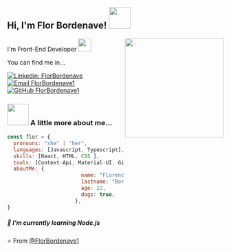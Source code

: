 <h2> Hi, I'm Flor Bordenave! <img src="https://media.giphy.com/media/mGcNjsfWAjY5AEZNw6/giphy.gif" width="50"></h2>
<p><img align='right' src="https://cdn.dribbble.com/users/1047273/screenshots/6515762/01-pinssm.gif" width="230"> I'm Front-End Developer <img src="https://media.giphy.com/media/WUlplcMpOCEmTGBtBW/giphy.gif" width="30"> </p>
</em>

<p>You can find me in...</p>

[![Linkedin: FlorBordenave](https://img.shields.io/badge/-florBordenave-blue?style=flat-square&logo=Linkedin&logoColor=white&link=https://www.linkedin.com/in/florencia-bordenave-86244c616b/)](https://www.linkedin.com/in/florencia-bordenave-86244616b/)
[![Email FlorBordenave1](https://img.shields.io/badge/Email-bordenaveflorencia7@gmail.com-gray?style=flat&logo=gmail)](https://Email-bordenaveflorencia7@gmail.com)
[![GitHub FlorBordenave1](https://img.shields.io/github/followers/FlorBordenave1?label=follow&style=social)](https://github.com/FlorBordenave1) 


### <img src="https://media.giphy.com/media/VgCDAzcKvsR6OM0uWg/giphy.gif" width="50"> A little more about me...  

```javascript
const flor = {
  pronouns: "she" | "her",
  languages: [Javascript, Typescript],
  skills: [React, HTML, CSS ],
  tools: [Context-Api, Material-UI, Git, Guithub],  
  aboutMe: {
                        name: "Florencia",
                        lastname: "Bordenave",
                        age: 22,
                        dogs: true,
                      },
}

```

 <h5> 🌱 I’m currently learning Node.js  </h5>


⭐️ From [@FlorBordenave1](https://github.com/FlorBordenave1)

<!--
**FlorBordenave1/florbordenave1** is a ✨ _special_ ✨ repository because its `README.md` (this file) appears on your GitHub profile.

Here are some ideas to get you started:

- 🔭 I’m currently working on ...
- 🌱 I’m currently learning ...
- 👯 I’m looking to collaborate on ...
- 🤔 I’m looking for help with ...
- 💬 Ask me about ...
- 📫 How to reach me: ...
- 😄 Pronouns: ...
- ⚡ Fun fact: ...
-->
